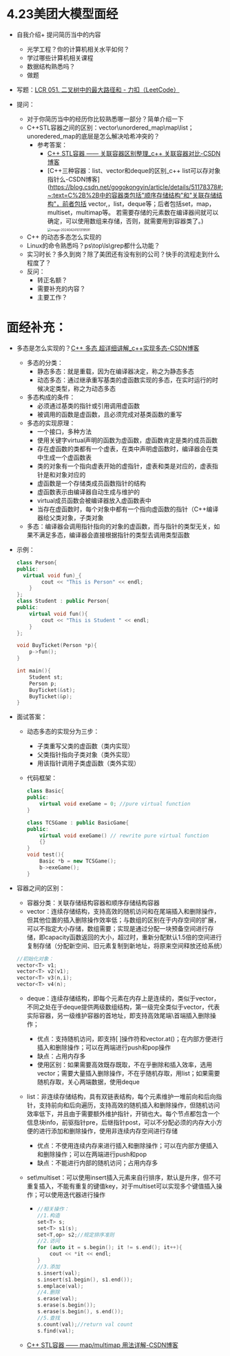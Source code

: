 # 4.23美团大模型面经

- 自我介绍+ 提问简历当中的内容
  - 光学工程？你的计算机相关水平如何？
  - 学过哪些计算机相关课程
  - 数据结构熟悉吗？
  - 做题
- 写题：[LCR 051. 二叉树中的最大路径和 - 力扣（LeetCode）](https://leetcode.cn/problems/jC7MId/solutions/1398949/jie-dian-zhi-he-zui-da-de-lu-jing-by-lee-u5q7/)

- 提问：
  - 对于你简历当中的经历你比较熟悉哪一部分？简单介绍一下
  - C++STL容器之间的区别：vector\unordered_map\map\list；unoredered_map的底层是怎么解决哈希冲突的？
    - 参考答案：
      - [C++ STL容器 —— 关联容器区别整理_c++ 关联容器对比-CSDN博客](https://blog.csdn.net/wzh1378008099/article/details/105946180)
      - [C++三种容器：list、vector和deque的区别_c++ list可以存对象指针么-CSDN博客](https://blog.csdn.net/gogokongyin/article/details/51178378#:~:text=C%2B%2B中的容器类包括"顺序存储结构"和"关联存储结构"，前者包括 vector,，list，deque等；后者包括set，map，multiset，multimap等。 若需要存储的元素数在编译器间就可以确定，可以使用数组来存储，否则，就需要用到容器类了。)<img src="C:\Users\13499\AppData\Roaming\Typora\typora-user-images\image-20240424101319591.png" alt="image-20240424101319591" style="zoom:50%;" />
  - C++ 的动态多态怎么实现的
  - Linux的命令熟悉吗？ps\top\ls\grep都什么功能？
  - 实习时长？多久到岗？除了美团还有没有别的公司？快手的流程走到什么程度了？
  - 反问：
    - 转正名额？
    - 需要补充的内容？
    - 主要工作？

# 面经补充：

- 多态是怎么实现的？[C++ 多态 超详细讲解_c++实现多态-CSDN博客](https://blog.csdn.net/qq_53558968/article/details/116886784)
  - 多态的分类：
    - 静态多态：就是重载，因为在编译器决定，称之为静态多态
    - 动态多态：通过继承重写基类的虚函数实现的多态，在实时运行的时候决定类型，称之为动态多态
  - 多态构成的条件：
    - 必须通过基类的指针或引用调用虚函数
    - 被调用的函数是虚函数，且必须完成对基类函数的重写
  - 多态的实现原理：
    - 一个接口，多种方法
    - 使用关键字virtual声明的函数为虚函数，虚函数肯定是类的成员函数
    - 存在虚函数的类都有一个虚表，在类中声明虚函数时，编译器会在类中生成一个虚函数表
    - 类的对象有一个指向虚表开始的虚指针，虚表和类是对应的，虚表指针是和对象对应的
    - 虚函数是一个存储类成员函数指针的结构
    - 虚函数表示由编译器自动生成与维护的
    - virtual成员函数会被编译器放入虚函数表中
    - 当存在虚函数时，每个对象中都有一个指向虚函数的指针（C++编译器给父类对象，子类对象
  - 多态：编译器会调用指针指向的对象的虚函数，而与指针的类型无关，如果不满足多态，编译器会直接根据指针的类型去调用类型函数

- 示例：

  ```C++
  class Person{
  public:
  	virtual void fun)_{
          cout << "This is Person" << endl;
      }    
  };
  class Student : public Person{
  public:
      virtual void fun(){
          cout << "This is Student " << endl;
      }
  };
  
  void BuyTicket(Person *p){
      p->fun();
  }
  
  int main(){
      Student st;
      Person p;
      BuyTicket(&st);
      BuyTicket(&p);
  }
  ```

  

- 面试答案：

  - 动态多态的实现分为三步：
    - 子类重写父类的虚函数（类内实现）
    - 父类指针指向子类对象（类外实现）
    - 用该指针调用子类虚函数（类外实现）

  - 代码框架：

    ```C++
    class Basic{
    public:
        virtual void exeGame = 0; //pure virtual function
    }
    
    class TCSGame : public BasicGame{
    public:
        virtual void exeGame() // rewrite pure virtual function
        {}
    }
    void test(){
        Basic *b = new TCSGame();
        b->exeGame();
    }
    ```

    

- 容器之间的区别：

  - 容器分类：关联存储结构容器和顺序存储结构容器
  - vector：连续存储结构，支持高效的随机访问和在尾端插入和删除操作，但其他位置的插入删除操作效率低；与数组的区别在于内存空间的扩展，可以不指定大小存储，数组需要；实现是通过分配一块预备空间进行存储，即capacity函数返回的大小，超过时，重新分配默认1.5倍的空间进行复制存储（分配新空间、旧元素复制到新地址，将原来空间释放还给系统）

  ```C++
  //初始化对象：
  vector<T> v1;
  vector<T> v2(v1);
  vector<T> v3(n,i);
  vector<T> v4(n);
  ```

  

  - deque：连续存储结构，即每个元素在内存上是连续的，类似于vector，不同之处在于deque提供两级数组结构，第一级完全类似于vector，代表实际容器，另一级维护容器的首地址，即支持高效尾端\首端插入删除操作；
    - 优点：支持随机访问，即支持[ ]操作符和vector.at()；在内部方便进行插入和删除操作；可以在两端进行push和pop操作
    - 缺点：占用内存多
    - 使用区别：如果需要高效既存既取，不在乎删除和插入效率，选用vector；需要大量插入删除操作，不在乎随机存取，用list；如果需要随机存取，关心两端数据，使用deque
  - list：非连续存储结构，具有双链表结构，每个元素维护一堆前向和后向指针，支持前向和后向遍历，支持高效的随机插入和删除操作，但随机访问效率低下，并且由于需要额外维护指针，开销也大。每个节点都包含一个信息块info，前驱指针pre，后继指针post，可以不分配必须的内存大小方便的进行添加和删除操作，使用非连续内存空间进行存储
    - 优点：不使用连续内存来进行插入和删除操作；可以在内部方便插入和删除操作；可以在两端进行push和pop
    - 缺点：不能进行内部的随机访问；占用内存多

  - set\multiset：可以使用insert插入元素来自行排序，默认是升序，但不可重复插入，不能有重复的键值key，对于multiset可以实现多个键值插入操作；可以使用迭代器进行操作

    - ```C++
      //相关操作：
      //1.构造
      set<T> s;
      set<T> s1(s);
      set<T,op> s2;//规定排序准则
      //2.访问
      for (auto it = s.begin(); it != s.end(); it++){
          cout << *it << endl;
      }
      //3.添加
      s.insert(val);
      s.insert(s1.begin(), s1.end());
      s.emplace(val);
      //4.删除
      s.erase(val);
      s.erase(s.begin());
      s.erase(s.begin(), s.end());
      //5.查找
      s.count(val);//return val count
      s.find(val);
      ```

  - [C++ STL容器 —— map/multimap 用法详解-CSDN博客](https://blog.csdn.net/wzh1378008099/article/details/105939894)
